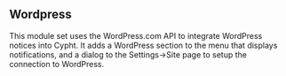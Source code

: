 ## Wordpress

This module set uses the WordPress.com API to integrate WordPress notices into
Cypht. It adds a WordPress section to the menu that displays notifications, and
a dialog to the Settings->Site page to setup the connection to WordPress.
